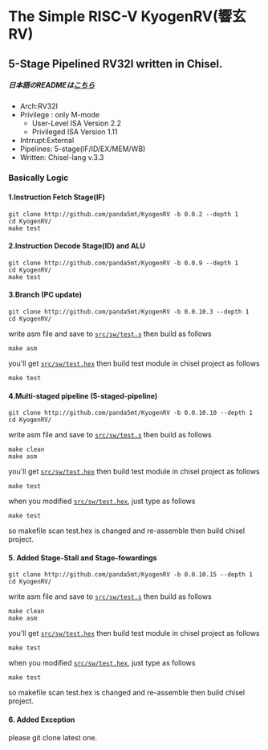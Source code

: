 The Simple RISC-V KyogenRV(響玄RV)
=======================
## 5-Stage Pipelined RV32I written in Chisel.
##### 日本語のREADMEは[こちら](README_J.md)
- Arch:RV32I
- Privilege : only M-mode 
    - User-Level ISA Version 2.2
    - Privileged ISA Version 1.11
- Intrrupt:External
- Pipelines: 5-stage(IF/ID/EX/MEM/WB)
- Written: Chisel-lang v.3.3

### Basically Logic 
#### 1.Instruction Fetch Stage(IF)  
```
git clone http://github.com/panda5mt/KyogenRV -b 0.0.2 --depth 1 
cd KyogenRV/
make test
```
#### 2.Instruction Decode Stage(ID) and ALU
```
git clone http://github.com/panda5mt/KyogenRV -b 0.0.9 --depth 1 
cd KyogenRV/
make test
```
#### 3.Branch (PC update)
```
git clone http://github.com/panda5mt/KyogenRV -b 0.0.10.3 --depth 1 
cd KyogenRV/
```

write asm file and save to <code>[src/sw/test.s](src/sw/test.s)</code>
then build as follows 

```
make asm
```
you'll get <code>[src/sw/test.hex](src/sw/test.hex)</code>
then build test module in chisel project as follows
```
make test
```

#### 4.Multi-staged pipeline (5-staged-pipeline)
```
git clone http://github.com/panda5mt/KyogenRV -b 0.0.10.10 --depth 1 
cd KyogenRV/
```

write asm file and save to <code>[src/sw/test.s](src/sw/test.s)</code>
then build as follows 

```
make clean
make asm
```
you'll get <code>[src/sw/test.hex](src/sw/test.hex)</code>
then build test module in chisel project as follows
```
make test
```
when you modified <code>[src/sw/test.hex](src/sw/test.hex)</code>, just type as follows
```
make test
```
so makefile scan test.hex is changed and re-assemble then build chisel project.

#### 5. Added Stage-Stall and Stage-fowardings
```
git clone http://github.com/panda5mt/KyogenRV -b 0.0.10.15 --depth 1 
cd KyogenRV/
```

write asm file and save to <code>[src/sw/test.s](src/sw/test.s)</code>
then build as follows 

```
make clean
make asm
```
you'll get <code>[src/sw/test.hex](src/sw/test.hex)</code>
then build test module in chisel project as follows
```
make test
```
when you modified <code>[src/sw/test.hex](src/sw/test.hex)</code>, just type as follows
```
make test
```
so makefile scan test.hex is changed and re-assemble then build chisel project.

#### 6. Added Exception
please git clone latest one. 